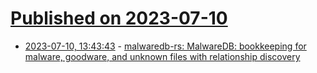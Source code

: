# [Published on 2023-07-10](index.md)

* [2023-07-10, 13:43:43](https://lobste.rs/s/gyi4iy/malwaredb_rs_malwaredb_bookkeeping_for) - [malwaredb-rs: MalwareDB: bookkeeping for malware, goodware, and unknown files with relationship discovery](https://github.com/malwaredb/malwaredb-rs)
